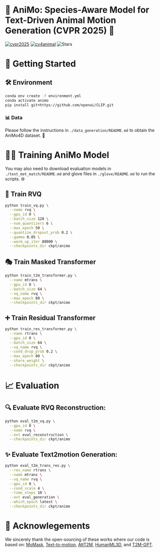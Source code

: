 # 🐾 AniMo: Species-Aware Model for Text-Driven Animal Motion Generation (CVPR 2025) 🦁

<!-- [![arXiv](https://img.shields.io/badge/arXiv-xxxx.xx-b31b1b.svg)](https://arxiv.org/abs/xxx.xxx) -->

[![cvpr2025](https://img.shields.io/badge/🏆-CVPR%202025%20Main%20Conference-1b427d)](https://cvpr.thecvf.com/virtual/2025/poster/34318)
[![cv4animal](https://img.shields.io/badge/🦁-CV4Animals%20Workshop%202025-brightgreen)](https://www.cv4animals.com/)
![Stars](https://img.shields.io/github/stars/WandererXX/AniMo)

# 🚀 Getting Started

## 🛠️ Environment

```bash
conda env create -f environment.yml
conda activate animo
pip install git+https://github.com/openai/CLIP.git
```

### 📊 Data

Please follow the instructions in `./data_generation/README.md` to obtain the AniMo4D dataset. 📂

# 🏋️‍♂️ Training AniMo Model

You may also need to download evaluation models in `./text_mot_match/README.md` and glove files in `./glove/README.md` to run the scripts. ⚙️

## 🔢 Train RVQ

```bash
python train_vq.py \
  --name rvq \
  --gpu_id 0 \
  --batch_size 128 \
  --num_quantizers 6 \
  --max_epoch 50 \
  --quantize_dropout_prob 0.2 \
  --gamma 0.05 \
  --warm_up_iter 80000 \
  --checkpoints_dir ckpt/animo
```

## 🎭 Train Masked Transformer

```bash
python train_t2m_transformer.py \
  --name mtrans \
  --gpu_id 0 \
  --batch_size 64 \
  --vq_name rvq \
  --max_epoch 80 \
  --checkpoints_dir ckpt/animo
```

## ➕ Train Residual Transformer

```bash
python train_res_transformer.py \
  --name rtrans \
  --gpu_id 0 \
  --batch_size 64 \
  --vq_name rvq \
  --cond_drop_prob 0.2 \
  --max_epoch 80 \
  --share_weight \
  --checkpoints_dir ckpt/animo
```

# 📈 Evaluation

## 🔍 Evaluate RVQ Reconstruction:

```bash
python eval_t2m_vq.py \
  --gpu_id 0 \
  --name rvq \
  --ext eval_reconstruction \
  --checkpoints_dir ckpt/animo
```

## ✨ Evaluate Text2motion Generation:

```bash
python eval_t2m_trans_res.py \
  --res_name rtrans \
  --name mtrans \
  --vq_name rvq \
  --gpu_id 0 \
  --cond_scale 4 \
  --time_steps 10 \
  --ext eval_generation \
  --which_epoch latest \
  --checkpoints_dir ckpt/animo
```

# 💖 Acknowlegements

We sincerely thank the open-sourcing of these works where our code is based on:
[MoMask](https://github.com/EricGuo5513/momask-codes), [Text-to-motion](https://github.com/EricGuo5513/text-to-motion), [AttT2M](https://github.com/ZcyMonkey/AttT2M), [HumanML3D](https://github.com/EricGuo5513/HumanML3D), and [T2M-GPT](https://github.com/Mael-zys/T2M-GPT).
